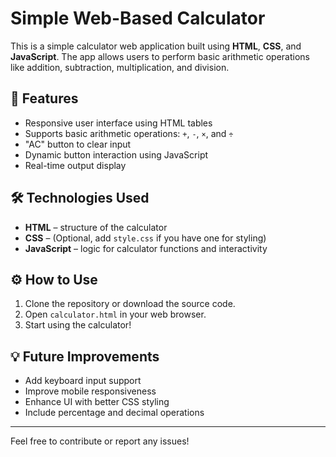 # Simple Web-Based Calculator

This is a simple calculator web application built using **HTML**, **CSS**, and **JavaScript**. The app allows users to perform basic arithmetic operations like addition, subtraction, multiplication, and division.

## 🚀 Features

- Responsive user interface using HTML tables
- Supports basic arithmetic operations: `+`, `-`, `×`, and `÷`
- "AC" button to clear input
- Dynamic button interaction using JavaScript
- Real-time output display

## 🛠️ Technologies Used

- **HTML** – structure of the calculator
- **CSS** – (Optional, add `style.css` if you have one for styling)
- **JavaScript** – logic for calculator functions and interactivity


## ⚙️ How to Use

1. Clone the repository or download the source code.
2. Open `calculator.html` in your web browser.
3. Start using the calculator!

## 💡 Future Improvements

- Add keyboard input support
- Improve mobile responsiveness
- Enhance UI with better CSS styling
- Include percentage and decimal operations

---

Feel free to contribute or report any issues!


